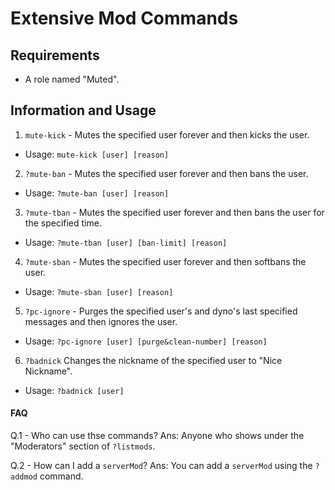 # **Extensive Mod Commands**

## Requirements
- A role named "Muted".

## Information and Usage
1. `mute-kick` - Mutes the specified user forever and then kicks the user. 
- Usage: `mute-kick [user] [reason]`

2. `?mute-ban` - Mutes the specified user forever and then bans the user.
- Usage: `?mute-ban [user] [reason]`

3. `?mute-tban` - Mutes the specified user forever and then bans the user for the specified time.
- Usage: `?mute-tban [user] [ban-limit] [reason]`

4. `?mute-sban` - Mutes the specified user forever and then softbans the user.
- Usage: `?mute-sban [user] [reason]`

5. `?pc-ignore` - Purges the specified user's and dyno's last specified messages and then ignores the user.
- Usage: `?pc-ignore [user] [purge&clean-number] [reason]`

6. `?badnick` Changes the nickname of the specified user to "Nice Nickname".
- Usage: `?badnick [user]`

#### FAQ

Q.1 - Who can use thse commands?
Ans: Anyone who shows under the "Moderators" section of `?listmods`.

Q.2 - How can I add a `serverMod`?
Ans: You can add a `serverMod` using the `?addmod` command.
